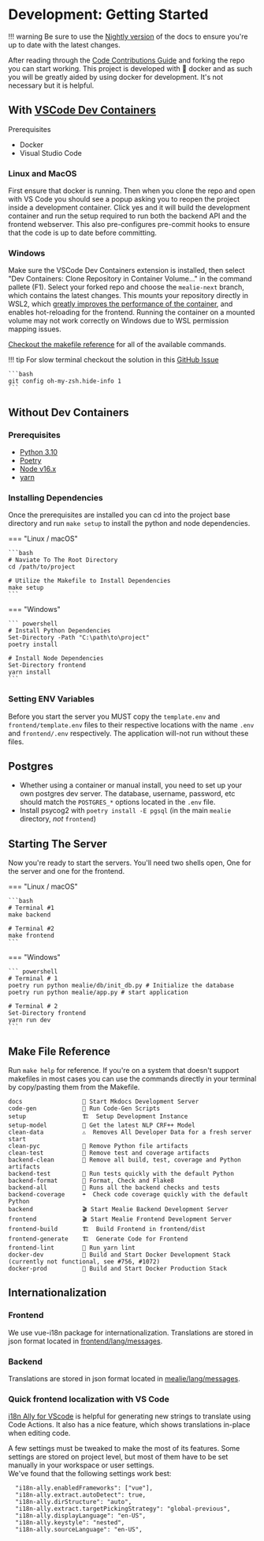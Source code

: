 # Development: Getting Started

!!! warning
    Be sure to use the [Nightly version](https://nightly.mealie.io/) of the docs to ensure you're up to date with
    the latest changes.

After reading through the [Code Contributions Guide](../developers-guide/code-contributions.md) and forking the repo you can start working. This project is developed with :whale: docker and as such you will be greatly aided by using docker for development. It's not necessary but it is helpful.

## With [VSCode Dev Containers](https://code.visualstudio.com/docs/remote/containers)

Prerequisites

- Docker
- Visual Studio Code

### Linux and MacOS
First ensure that docker is running. Then when you clone the repo and open with VS Code you should see a popup asking you to reopen the project inside a development container. Click yes and it will build the development container and run the setup required to run both the backend API and the frontend webserver. This also pre-configures pre-commit hooks to ensure that the code is up to date before committing.

### Windows
Make sure the VSCode Dev Containers extension is installed, then select "Dev Containers: Clone Repository in Container Volume..." in the command pallete (F1). Select your forked repo and choose the `mealie-next` branch, which contains the latest changes. This mounts your repository directly in WSL2, which [greatly improves the performance of the container](https://code.visualstudio.com/docs/devcontainers/containers#_quick-start-open-a-git-repository-or-github-pr-in-an-isolated-container-volume), and enables hot-reloading for the frontend. Running the container on a mounted volume may not work correctly on Windows due to WSL permission mapping issues.

[Checkout the makefile reference](#make-file-reference) for all of the available commands.

!!! tip
    For slow terminal checkout the solution in this [GitHub Issue](https://github.com/microsoft/vscode/issues/133215)

    ```bash
    git config oh-my-zsh.hide-info 1
    ```

## Without Dev Containers
### Prerequisites

- [Python 3.10](https://www.python.org/downloads/)
- [Poetry](https://python-poetry.org/docs/#installation)
- [Node v16.x](https://nodejs.org/en/)
- [yarn](https://classic.yarnpkg.com/lang/en/docs/install/#mac-stable)

### Installing Dependencies

Once the prerequisites are installed you can cd into the project base directory and run `make setup` to install the python and node dependencies.

=== "Linux / macOS"

    ```bash
    # Naviate To The Root Directory
    cd /path/to/project

    # Utilize the Makefile to Install Dependencies
    make setup
    ```

=== "Windows"

    ``` powershell
    # Install Python Dependencies
    Set-Directory -Path "C:\path\to\project"
    poetry install

    # Install Node Dependencies
    Set-Directory frontend
    yarn install
    ```

### Setting ENV Variables

Before you start the server you MUST copy the `template.env` and `frontend/template.env` files to their respective locations with the name `.env` and `frontend/.env` respectively. The application will-not run without these files.

## Postgres
- Whether using a container or manual install, you need to set up your own postgres dev server. The database, username, password, etc should match the `POSTGRES_*` options located in the `.env` file.
- Install psycog2 with `poetry install -E pgsql` (in the main `mealie` directory, *not* `frontend`)

## Starting The Server

Now you're ready to start the servers. You'll need two shells open, One for the server and one for the frontend.

=== "Linux / macOS"

    ```bash
    # Terminal #1
    make backend

    # Terminal #2
    make frontend
    ```

=== "Windows"

    ``` powershell
    # Terminal # 1
	poetry run python mealie/db/init_db.py # Initialize the database
	poetry run python mealie/app.py # start application

    # Terminal # 2
    Set-Directory frontend
    yarn run dev
    ```

## Make File Reference

Run `make help` for reference. If you're on a system that doesn't support makefiles in most cases you can use the commands directly in your terminal by copy/pasting them from the Makefile.

```
docs                 📄 Start Mkdocs Development Server
code-gen             🤖 Run Code-Gen Scripts
setup                🏗  Setup Development Instance
setup-model          🤖 Get the latest NLP CRF++ Model
clean-data           ⚠️  Removes All Developer Data for a fresh server start
clean-pyc            🧹 Remove Python file artifacts
clean-test           🧹 Remove test and coverage artifacts
backend-clean        🧹 Remove all build, test, coverage and Python artifacts
backend-test         🧪 Run tests quickly with the default Python
backend-format       🧺 Format, Check and Flake8
backend-all          🧪 Runs all the backend checks and tests
backend-coverage     ☂️  Check code coverage quickly with the default Python
backend              🎬 Start Mealie Backend Development Server
frontend             🎬 Start Mealie Frontend Development Server
frontend-build       🏗  Build Frontend in frontend/dist
frontend-generate    🏗  Generate Code for Frontend
frontend-lint        🧺 Run yarn lint
docker-dev           🐳 Build and Start Docker Development Stack (currently not functional, see #756, #1072)
docker-prod          🐳 Build and Start Docker Production Stack

```
## Internationalization
### Frontend
We use vue-i18n package for internationalization. Translations are stored in json format located in [frontend/lang/messages](https://github.com/mealie-recipes/mealie/tree/mealie-next/frontend/lang/messages).
### Backend
Translations are stored in json format located in [mealie/lang/messages](https://github.com/mealie-recipes/mealie/tree/mealie-next/mealie/lang/messages).

### Quick frontend localization with VS Code
[i18n Ally for VScode](https://marketplace.visualstudio.com/items?itemName=lokalise.i18n-ally) is helpful for generating new strings to translate using Code Actions. It also has a nice feature, which shows translations in-place when editing code.

A few settings must be tweaked to make the most of its features. Some settings are stored on project level, but most of them have to be set manually in your workspace or user settings.\
We've found that the following settings work best:

```
  "i18n-ally.enabledFrameworks": ["vue"],
  "i18n-ally.extract.autoDetect": true,
  "i18n-ally.dirStructure": "auto",
  "i18n-ally.extract.targetPickingStrategy": "global-previous",
  "i18n-ally.displayLanguage": "en-US",
  "i18n-ally.keystyle": "nested",
  "i18n-ally.sourceLanguage": "en-US",
```
